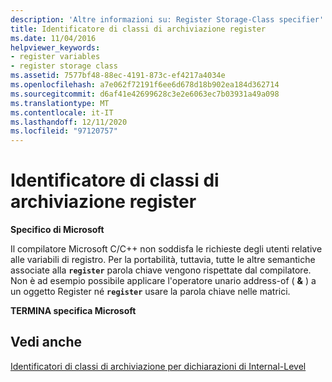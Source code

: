 ```yaml
---
description: 'Altre informazioni su: Register Storage-Class specifier'
title: Identificatore di classi di archiviazione register
ms.date: 11/04/2016
helpviewer_keywords:
- register variables
- register storage class
ms.assetid: 7577bf48-88ec-4191-873c-ef4217a4034e
ms.openlocfilehash: a7e062f72191f6ee6d678d18b902ea184d362714
ms.sourcegitcommit: d6af41e42699628c3e2e6063ec7b03931a49a098
ms.translationtype: MT
ms.contentlocale: it-IT
ms.lasthandoff: 12/11/2020
ms.locfileid: "97120757"
---
```

# <a name="register-storage-class-specifier"></a>Identificatore di classi di archiviazione register

**Specifico di Microsoft**

Il compilatore Microsoft C/C++ non soddisfa le richieste degli utenti relative alle variabili di registro. Per la portabilità, tuttavia, tutte le altre semantiche associate alla **`register`** parola chiave vengono rispettate dal compilatore. Non è ad esempio possibile applicare l'operatore unario address-of ( **&** ) a un oggetto Register né **`register`** usare la parola chiave nelle matrici.

**TERMINA specifica Microsoft**

## <a name="see-also"></a>Vedi anche

[Identificatori di classi di archiviazione per dichiarazioni di Internal-Level](../c-language/storage-class-specifiers-for-internal-level-declarations.md)
